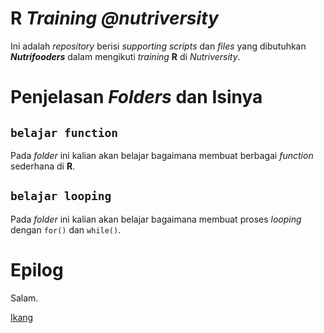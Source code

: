 # __R__ _Training @nutriversity_

Ini adalah _repository_ berisi _supporting scripts_ dan _files_ yang dibutuhkan ___Nutrifooders___ dalam mengikuti _training_ __R__ di _Nutriversity_.

# Penjelasan _Folders_ dan Isinya

## `belajar function`

Pada _folder_ ini kalian akan belajar bagaimana membuat berbagai _function_ sederhana di __R__.

## `belajar looping`

Pada _folder_ ini kalian akan belajar bagaimana membuat proses _looping_ dengan `for()` dan `while()`.

# Epilog

Salam.

[Ikang](https://ikanx101.com)
